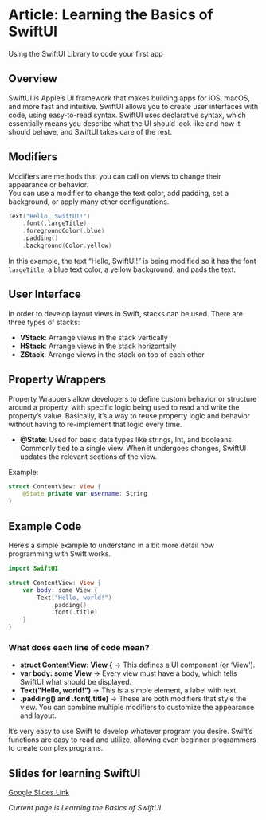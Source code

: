 # Article: Learning the Basics of SwiftUI  
Using the SwiftUI Library to code your first app  

## Overview  
SwiftUI is Apple’s UI framework that makes building apps for iOS, macOS, and more fast and intuitive. SwiftUI allows you to create user interfaces with code, using easy-to-read syntax. SwiftUI uses declarative syntax, which essentially means you describe what the UI should look like and how it should behave, and SwiftUI takes care of the rest.  

## Modifiers  
Modifiers are methods that you can call on views to change their appearance or behavior.  
You can use a modifier to change the text color, add padding, set a background, or apply many other configurations.  

```swift
Text("Hello, SwiftUI!")
    .font(.largeTitle)
    .foregroundColor(.blue)
    .padding()
    .background(Color.yellow)
```  

In this example, the text “Hello, SwiftUI!” is being modified so it has the font `largeTitle`, a blue text color, a yellow background, and pads the text.  

## User Interface  
In order to develop layout views in Swift, stacks can be used. There are three types of stacks:  
- **VStack**: Arrange views in the stack vertically  
- **HStack**: Arrange views in the stack horizontally  
- **ZStack**: Arrange views in the stack on top of each other  

## Property Wrappers  
Property Wrappers allow developers to define custom behavior or structure around a property, with specific logic being used to read and write the property’s value. Basically, it’s a way to reuse property logic and behavior without having to re-implement that logic every time.  

- **@State**: Used for basic data types like strings, Int, and booleans. Commonly tied to a single view. When it undergoes changes, SwiftUI updates the relevant sections of the view.  

Example:  
```swift
struct ContentView: View {
    @State private var username: String
}
```  

## Example Code  
Here’s a simple example to understand in a bit more detail how programming with Swift works.  

```swift
import SwiftUI

struct ContentView: View {
    var body: some View {
        Text("Hello, world!")
            .padding()
            .font(.title)
    }
}
```  

### What does each line of code mean?  
- **struct ContentView: View {** → This defines a UI component (or ‘View’).  
- **var body: some View** → Every view must have a body, which tells SwiftUI what should be displayed.  
- **Text("Hello, world!")** → This is a simple element, a label with text.  
- **.padding() and .font(.title)** → These are both modifiers that style the view. You can combine multiple modifiers to customize the appearance and layout.  

It’s very easy to use Swift to develop whatever program you desire. Swift’s functions are easy to read and utilize, allowing even beginner programmers to create complex programs.  

## Slides for learning SwiftUI  
[Google Slides Link](https://docs.google.com/presentation/d/10dfkNgtRUefET-rtm45hjElI4hhrht8Wl7gTJ-TPyVE/edit#slide=id.g2b774e39a31_0_0)  

_Current page is Learning the Basics of SwiftUI._  
